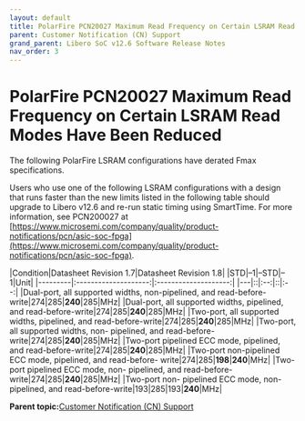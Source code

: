 ```yaml
---
layout: default
title: PolarFire PCN20027 Maximum Read Frequency on Certain LSRAM Read Modes Have Been Reduced
parent: Customer Notification (CN) Support
grand_parent: Libero SoC v12.6 Software Release Notes
nav_order: 3
---
```

# PolarFire PCN20027 Maximum Read Frequency on Certain LSRAM Read Modes Have Been Reduced

The following PolarFire LSRAM configurations have derated Fmax specifications.

Users who use one of the following LSRAM configurations with a design that runs faster than the new limits listed in the following table should upgrade to Libero v12.6 and re-run static timing using SmartTime. For more information, see PCN200027 at [https://www.microsemi.com/company/quality/product-notifications/pcn/asic-soc-fpga](https://www.microsemi.com/company/quality/product-notifications/pcn/asic-soc-fpga).

|Condition|Datasheet Revision 1.7|Datasheet Revision 1.8|
|STD|–1|–STD|–1|Unit|
|---------|:--------------------:|:--------------------:|
|---|::|:--:|::|:--:|
|Dual-port, all supported widths, non-pipelined, and read-before-write|274|285|**240**|285|MHz|
|Dual-port, all supported widths, pipelined, and read-before-write|274|285|**240**|285|MHz|
|Two-port, all supported widths, pipelined, and read-before-write|274|285|**240**|285|MHz|
|Two-port, all supported widths, non- pipelined, and read-before-write|274|285|**240**|285|MHz|
|Two-port pipelined ECC mode, pipelined, and read-before-write|274|285|**240**|285|MHz|
|Two-port non-pipelined ECC mode, pipelined, and read-before- write|274|285|**198**|**240**|MHz|
|Two-port pipelined ECC mode, non- pipelined, and read-before-write|274|285|**240**|285|MHz|
|Two-port non- pipelined ECC mode, non- pipelined, and read-before-write|193|285|193|**240**|MHz|

**Parent topic:**[Customer Notification \(CN\) Support](GUID-EAD6C696-E01D-40F4-B54F-E0AD053A3529.md)

